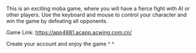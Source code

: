 This is an exciting moba game, where you will have a fierce fight with AI or other players. Use the keyboard and mouse to control your character and win the game by defeating all opponents.

Game Link: https://app4881.acapp.acwing.com.cn/

Create your account and enjoy the game ^ ^


